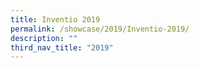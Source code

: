 ```yaml
---
title: Inventio 2019
permalink: /showcase/2019/Inventio-2019/
description: ""
third_nav_title: "2019"
---
```


